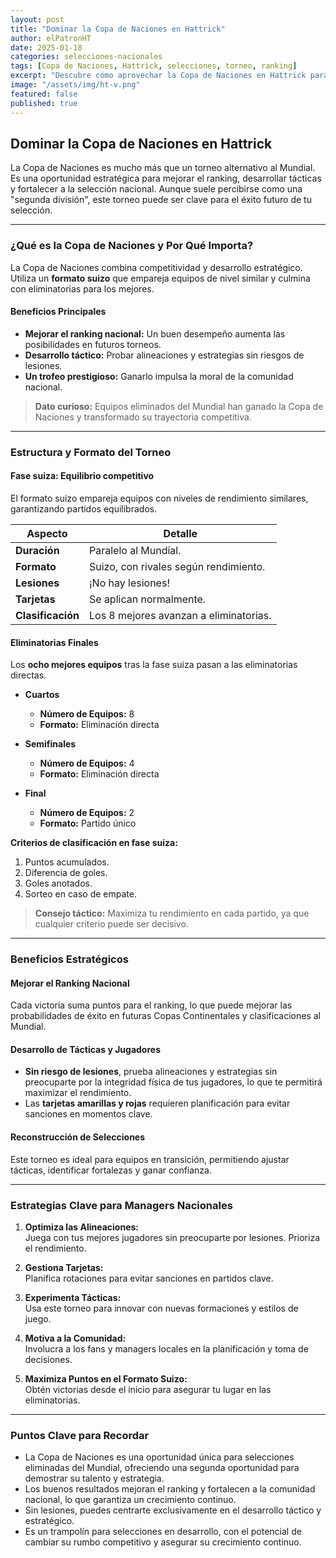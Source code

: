 ```yaml
---
layout: post
title: "Dominar la Copa de Naciones en Hattrick"
author: elPatronHT
date: 2025-01-18
categories: selecciones-nacionales
tags: [Copa de Naciones, Hattrick, selecciones, torneo, ranking]
excerpt: "Descubre cómo aprovechar la Copa de Naciones en Hattrick para mejorar tu selección nacional y escalar en el ranking, llevando a tu equipo al éxito en la competición."
image: "/assets/img/ht-v.png"
featured: false
published: true
---
```


## Dominar la Copa de Naciones en Hattrick

La Copa de Naciones es mucho más que un torneo alternativo al Mundial. Es una oportunidad estratégica para mejorar el ranking, desarrollar tácticas y fortalecer a la selección nacional. Aunque suele percibirse como una "segunda división", este torneo puede ser clave para el éxito futuro de tu selección.

---

### ¿Qué es la Copa de Naciones y Por Qué Importa?

La Copa de Naciones combina competitividad y desarrollo estratégico. Utiliza un **formato suizo** que empareja equipos de nivel similar y culmina con eliminatorias para los mejores.

#### Beneficios Principales

- **Mejorar el ranking nacional:** Un buen desempeño aumenta las posibilidades en futuros torneos.
- **Desarrollo táctico:** Probar alineaciones y estrategias sin riesgos de lesiones.
- **Un trofeo prestigioso:** Ganarlo impulsa la moral de la comunidad nacional.

> **Dato curioso:** Equipos eliminados del Mundial han ganado la Copa de Naciones y transformado su trayectoria competitiva.

---

### Estructura y Formato del Torneo

#### Fase suiza: Equilibrio competitivo

El formato suizo empareja equipos con niveles de rendimiento similares, garantizando partidos equilibrados.

| **Aspecto**       | **Detalle**                            |
| ----------------- | -------------------------------------- |
| **Duración**      | Paralelo al Mundial.                   |
| **Formato**       | Suizo, con rivales según rendimiento.  |
| **Lesiones**      | ¡No hay lesiones!                      |
| **Tarjetas**      | Se aplican normalmente.                |
| **Clasificación** | Los 8 mejores avanzan a eliminatorias. |

#### Eliminatorias Finales

Los **ocho mejores equipos** tras la fase suiza pasan a las eliminatorias directas.

- **Cuartos**

  - **Número de Equipos:** 8
  - **Formato:** Eliminación directa

- **Semifinales**

  - **Número de Equipos:** 4
  - **Formato:** Eliminación directa

- **Final**
  - **Número de Equipos:** 2
  - **Formato:** Partido único

**Criterios de clasificación en fase suiza:**

1. Puntos acumulados.
2. Diferencia de goles.
3. Goles anotados.
4. Sorteo en caso de empate.

> **Consejo táctico:** Maximiza tu rendimiento en cada partido, ya que cualquier criterio puede ser decisivo.

---

### Beneficios Estratégicos

#### Mejorar el Ranking Nacional

Cada victoria suma puntos para el ranking, lo que puede mejorar las probabilidades de éxito en futuras Copas Continentales y clasificaciones al Mundial.

#### Desarrollo de Tácticas y Jugadores

- **Sin riesgo de lesiones**, prueba alineaciones y estrategias sin preocuparte por la integridad física de tus jugadores, lo que te permitirá maximizar el rendimiento.
- Las **tarjetas amarillas y rojas** requieren planificación para evitar sanciones en momentos clave.

#### Reconstrucción de Selecciones

Este torneo es ideal para equipos en transición, permitiendo ajustar tácticas, identificar fortalezas y ganar confianza.

---

### Estrategias Clave para Managers Nacionales

1. **Optimiza las Alineaciones:**  
   Juega con tus mejores jugadores sin preocuparte por lesiones. Prioriza el rendimiento.

2. **Gestiona Tarjetas:**  
   Planifica rotaciones para evitar sanciones en partidos clave.

3. **Experimenta Tácticas:**  
   Usa este torneo para innovar con nuevas formaciones y estilos de juego.

4. **Motiva a la Comunidad:**  
   Involucra a los fans y managers locales en la planificación y toma de decisiones.

5. **Maximiza Puntos en el Formato Suizo:**  
   Obtén victorias desde el inicio para asegurar tu lugar en las eliminatorias.

---

### Puntos Clave para Recordar

- La Copa de Naciones es una oportunidad única para selecciones eliminadas del Mundial, ofreciendo una segunda oportunidad para demostrar su talento y estrategia.
- Los buenos resultados mejoran el ranking y fortalecen a la comunidad nacional, lo que garantiza un crecimiento continuo.
- Sin lesiones, puedes centrarte exclusivamente en el desarrollo táctico y estratégico.
- Es un trampolín para selecciones en desarrollo, con el potencial de cambiar su rumbo competitivo y asegurar su crecimiento continuo.
